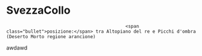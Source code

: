 # SvezzaCollo
												<span class="bullet">posizione:</span> tra Altopiano del re e Picchi d'ombra (Deserto Morto regione arancione)

awdawd